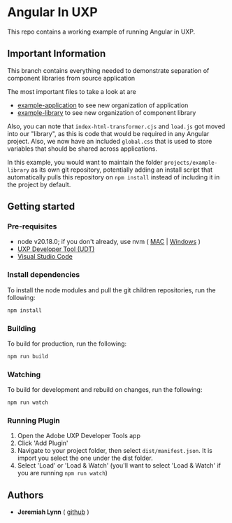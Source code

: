 # Angular In UXP

This repo contains a working example of running Angular in UXP.

## Important Information

This branch contains everything needed to demonstrate separation of component libraries from source application

The most important files to take a look at are 
- [example-application](projects/example-application/) to see new organization of application
- [example-library](projects/example-library/) to see new organization of component library

Also, you can note that `index-html-transformer.cjs` and `load.js` got moved into our "library", as this is code that would be required
in any Angular project. Also, we now have an included `global.css` that is used to store variables that should be shared across applications.

In this example, you would want to maintain the folder `projects/example-library` as its own git repository, potentially adding an install
script that automatically pulls this repository on `npm install` instead of including it in the project by default.

## Getting started

### Pre-requisites

- node v20.18.0; if you don't already, use nvm ( [MAC](https://github.com/nvm-sh/nvm) | [Windows](https://github.com/coreybutler/nvm-windows) )
- [UXP Developer Tool (UDT)](https://developer.adobe.com/photoshop/uxp/2022/guides/devtool/installation/)
- [Visual Studio Code](https://code.visualstudio.com/Download)

### Install dependencies

To install the node modules and pull the git children repositories, run the following:

```sh
npm install
```

### Building

To build for production, run the following:

```sh
npm run build
```

### Watching

To build for development and rebuild on changes, run the following:

```sh
npm run watch
```

### Running Plugin

1. Open the Adobe UXP Developer Tools app
2. Click 'Add Plugin'
3. Navigate to your project folder, then select `dist/manifest.json`. It is import you select the one under the dist folder.
4. Select 'Load' or 'Load & Watch' (you'll want to select 'Load & Watch' if you are running `npm run watch`)

## Authors

- **Jeremiah Lynn** ( [github](https://github.com/jeremiahlynn) )
